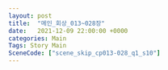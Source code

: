 ```yaml
---
layout: post
title:  "메인_회상_013~028장"
date:   2021-12-09 22:00:00 +0000
categories: Main
Tags: Story Main
SceneCode: ["scene_skip_cp013-028_q1_s10"]
---
```

